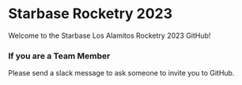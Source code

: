 # Starbase Rocketry 2023
Welcome to the Starbase Los Alamitos Rocketry 2023 GitHub!

### If you are a Team Member
Please send a slack message to ask someone to invite you to GitHub.